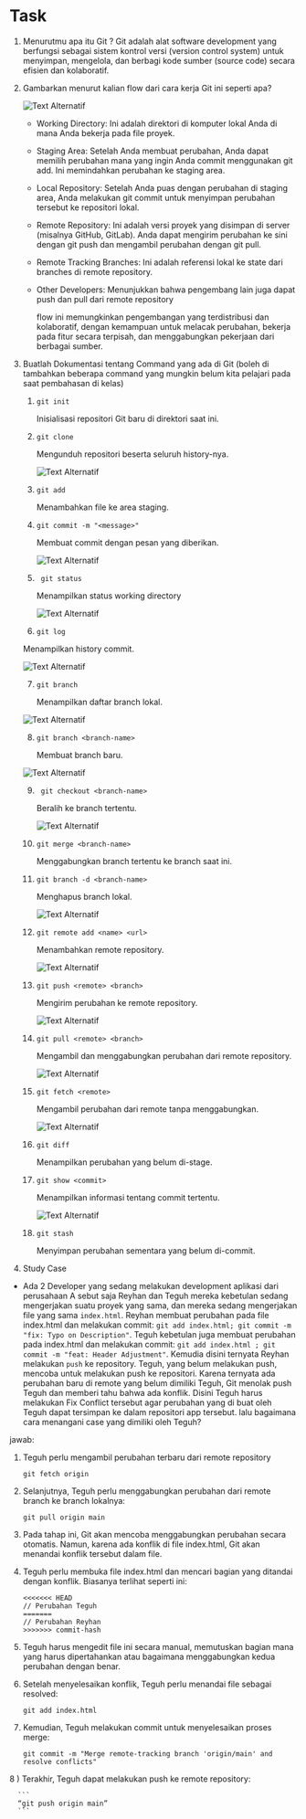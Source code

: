 # Task
1. Menurutmu apa itu Git ?
   Git adalah alat software development yang berfungsi sebagai sistem kontrol versi (version control system) untuk menyimpan, mengelola, dan berbagi kode sumber (source code) secara efisien dan kolaboratif.

2. Gambarkan menurut kalian flow dari cara kerja Git ini seperti apa?

    ![Text Alternatif](foto/1.png)
   
   - Working Directory: Ini adalah direktori di komputer lokal Anda di mana Anda bekerja pada file proyek.
   - Staging Area: Setelah Anda membuat perubahan, Anda dapat memilih perubahan mana yang ingin Anda commit menggunakan git add. Ini memindahkan perubahan ke staging area.
   - Local Repository: Setelah Anda puas dengan perubahan di staging area, Anda melakukan git commit untuk menyimpan perubahan tersebut ke repositori lokal.
   - Remote Repository: Ini adalah versi proyek yang disimpan di server (misalnya GitHub, GitLab). Anda dapat mengirim perubahan ke sini dengan git push dan mengambil perubahan dengan git pull.
   - Remote Tracking Branches: Ini adalah referensi lokal ke state dari branches di remote repository.
   - Other Developers: Menunjukkan bahwa pengembang lain juga dapat push dan pull dari remote repository
   
     flow ini memungkinkan pengembangan yang terdistribusi dan kolaboratif, dengan kemampuan untuk melacak perubahan, bekerja pada fitur secara terpisah, dan menggabungkan pekerjaan dari berbagai sumber.

3. Buatlah Dokumentasi tentang Command yang ada di Git (boleh di tambahkan beberapa command yang mungkin belum kita pelajari pada saat pembahasan di kelas)
    1) ```
       git init
       ```

       Inisialisasi repositori Git baru di direktori saat ini.

    2) ```
       git clone
       ```

       Mengunduh repositori beserta seluruh history-nya.

       ![Text Alternatif](foto/2.png)
    
    3) ```
       git add
       ```

       Menambahkan file ke area staging.
       
    4) ```
       git commit -m "<message>"
       ```

       Membuat commit dengan pesan yang diberikan.

       ![Text Alternatif](foto/3.png)
    
    5) ```
        git status
       ```

       Menampilkan status working directory

       ![Text Alternatif](foto/4.png)
       
    6) ```
       git log
       ```
  
      Menampilkan history commit.

      ![Text Alternatif](foto/5.png)

    7) ```
       git branch
       ```

       Menampilkan daftar branch lokal.

      ![Text Alternatif](foto/6.png)
   
    8) ```
       git branch <branch-name>
       ```

       Membuat branch baru.

      ![Text Alternatif](foto/7.png)


    9) ```
        git checkout <branch-name>
        ```

        Beralih ke branch tertentu.

        ![Text Alternatif](foto/8.png)

    10) ```
        git merge <branch-name>
        ```

        Menggabungkan branch tertentu ke branch saat ini.

    11) ```
        git branch -d <branch-name>
        ```
        
        Menghapus branch lokal.

        ![Text Alternatif](foto/9.png)

    12) ```
        git remote add <name> <url>
        ```

        Menambahkan remote repository.

        ![Text Alternatif](foto/10.png)

    13) ```
        git push <remote> <branch>
        ```

        Mengirim perubahan ke remote repository.

        ![Text Alternatif](foto/11.png)

    14) ```
        git pull <remote> <branch>
        ```

        Mengambil dan menggabungkan perubahan dari remote repository.

        ![Text Alternatif](foto/12.png)

    15) ```
        git fetch <remote>
        ```
        Mengambil perubahan dari remote tanpa menggabungkan.

        ![Text Alternatif](foto/13.png)

    16) ```
        git diff
        ```

        Menampilkan perubahan yang belum di-stage.

    17) ```
        git show <commit>
        ```

        Menampilkan informasi tentang commit tertentu.

        ![Text Alternatif](foto/14.png)

    18) ```
        git stash
        ```
        Menyimpan perubahan sementara yang belum di-commit.




        
  
        
   
4. Study Case
 - Ada 2 Developer yang sedang melakukan development aplikasi dari perusahaan A sebut saja Reyhan dan Teguh mereka kebetulan sedang mengerjakan suatu proyek yang sama, dan mereka sedang mengerjakan file yang sama `index.html`. Reyhan membuat perubahan pada file index.html dan melakukan commit: `git add index.html;
git commit -m "fix: Typo on Description"`.  Teguh kebetulan juga membuat perubahan pada index.html dan melakukan commit: `git add index.html ; git commit -m "feat: Header Adjustment"`. Kemudia disini ternyata Reyhan melakukan `push` ke repository. Teguh, yang belum melakukan push, mencoba untuk melakukan push ke repositori. Karena ternyata ada perubahan baru di remote yang belum dimiliki Teguh, Git menolak push Teguh dan memberi tahu bahwa ada konflik. Disini Teguh harus melakukan Fix Conflict tersebut agar perubahan yang di buat oleh Teguh dapat tersimpan ke dalam repositori app tersebut. lalu bagaimana cara menangani case yang dimiliki oleh Teguh?

jawab:
  1) Teguh perlu mengambil perubahan terbaru dari remote repository
     
     ```
     git fetch origin
     ```
     
  2) Selanjutnya, Teguh perlu menggabungkan perubahan dari remote branch ke branch lokalnya:

     ```
     git pull origin main
     ```
     
  3) Pada tahap ini, Git akan mencoba menggabungkan perubahan secara otomatis. Namun, karena ada konflik di file index.html, Git akan menandai konflik tersebut dalam file.

  4) Teguh perlu membuka file index.html dan mencari bagian yang ditandai dengan konflik. Biasanya terlihat seperti ini:
     
     ```
     <<<<<<< HEAD
     // Perubahan Teguh
     =======
     // Perubahan Reyhan
     >>>>>>> commit-hash
     ```

   5) Teguh harus mengedit file ini secara manual, memutuskan bagian mana yang harus dipertahankan atau bagaimana menggabungkan kedua perubahan dengan benar.
      
   6) Setelah menyelesaikan konflik, Teguh perlu menandai file sebagai resolved:

      ```
      git add index.html
      ```

   7) Kemudian, Teguh melakukan commit untuk menyelesaikan proses merge: 
      
      ```
      git commit -m "Merge remote-tracking branch 'origin/main' and resolve conflicts"
      ```
   8 ) Terakhir, Teguh dapat melakukan push ke remote repository: 
      
      ```
      “git push origin main”
      ```
